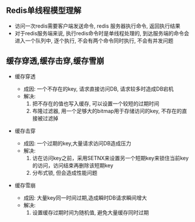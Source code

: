 ## Redis单线程模型理解

- 访问一次redis需要客户端发送命令, redis 服务器执行命令, 返回执行结果
- 对于redis服务端来说, 执行redis命令时是单线程处理的, 到达服务端的命令会进入一个队列中, 逐个执行, 不会有两个命令同时执行, 不会有并发问题


## 缓存穿透,缓存击穿,缓存雪崩

- 缓存穿透

  - 成因: 一个不存在的key, 请求直接访问DB, 请求较多时造成DB宕机
  - 解决: 
    1. 把不存在的值也写入缓存, 可以设置一个较短的过期时间
    2. 布隆过滤器, 用一个足够大的bitmap用于存储访问的key, 不存在的直接被过滤掉

- 缓存击穿

  - 成因: 一个过期的key,大量请求访问DB造成压力
  - 解决:
    1. 访在访问key之前，采用SETNX来设置另一个短期key来锁住当前key的访问，访问结束再删除该短期key
    2. 分布式锁, 但会造成性能问题

- 缓存雪崩

  - 成因: 大量key同一时间过期,造成瞬时DB请求瞬间增大
  - 解决:
    1. 设置缓存过期时间为随机值, 避免大量缓存同时过期
